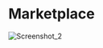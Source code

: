 # Marketplace

![Screenshot_2](https://user-images.githubusercontent.com/24815704/180638994-d12b6553-78ed-4d9e-b318-a8085b527b2b.png)
